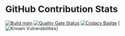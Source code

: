 # GitHub Contribution Stats

[![Build main](https://github.com/koenighotze/gh-contribution-stats/actions/workflows/build.yml/badge.svg)](https://github.com/koenighotze/gh-contribution-stats/actions/workflows/build.yml)
[![Quality Gate Status](https://sonarcloud.io/api/project_badges/measure?project=gh-contribution-stats&metric=alert_status)](https://sonarcloud.io/summary/new_code?id=gh-contribution-stats)
[![Codacy Badge](https://app.codacy.com/project/badge/Grade/cbe1f8f3b7874335b76b9ecf409df509)](https://www.codacy.com/gh/koenighotze/gh-contribution-stats/dashboard?utm_source=github.com&amp;utm_medium=referral&amp;utm_content=koenighotze/gh-contribution-stats&amp;utm_campaign=Badge_Grade)
[![Known Vulnerabilities](https://snyk.io/test/github/koenighotze/gh-contribution-stats/badge.svg)]
